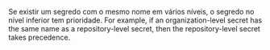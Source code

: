 Se existir um segredo com o mesmo nome em vários níveis, o segredo no nível inferior tem prioridade. For example, if an organization-level secret has the same name as a repository-level secret, then the repository-level secret takes precedence.